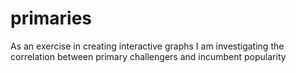 # primaries
As an exercise in creating interactive graphs I am investigating the correlation between primary challengers and incumbent popularity
